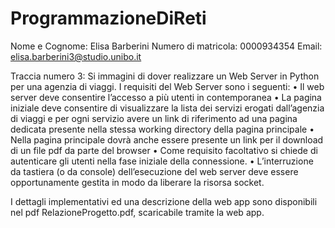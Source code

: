 # ProgrammazioneDiReti
Nome e Cognome: Elisa Barberini
Numero di matricola: 0000934354
Email: elisa.barberini3@studio.unibo.it

Traccia numero 3:
Si immagini di dover realizzare un Web Server in Python per una agenzia di viaggi. 
I requisiti del Web Server sono i seguenti: 
• Il web server deve consentire l’accesso a più utenti in contemporanea 
• La pagina iniziale deve consentire di visualizzare la lista dei servizi erogati dall’agenzia di viaggi e per ogni servizio avere un link di riferimento ad una pagina dedicata presente nella stessa working directory della pagina principale
• Nella pagina principale dovrà anche essere presente un link per il download di un file pdf da parte del browser
• Come requisito facoltativo si chiede di autenticare gli utenti nella fase iniziale della connessione. 
• L’interruzione da tastiera (o da console) dell’esecuzione del web server deve essere opportunamente gestita in modo da liberare la risorsa socket.


I dettagli implementativi ed una descrizione della web app sono disponibili nel pdf RelazioneProgetto.pdf, scaricabile tramite la web app.

